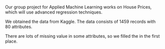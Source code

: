 Our group project for Applied Machine Learning works on House Prices, which will use advanced regression techniques.

We obtained the data from Kaggle. The data consists of 1459 records with 80 attributes.

There are lots of missing value in some attributes, so we filled the in the first place.

